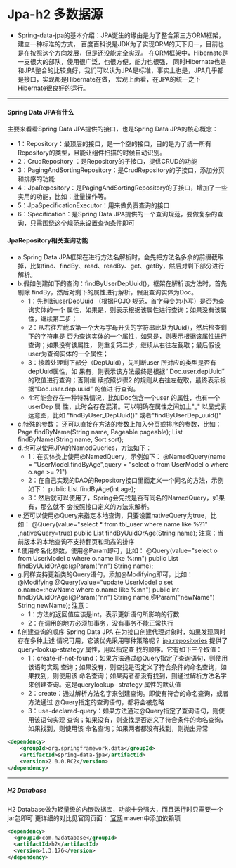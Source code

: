 # Jpa-h2 多数据源
* Spring-data-jpa的基本介绍：JPA诞生的缘由是为了整合第三方ORM框架，建立一种标准的方式，
百度百科说是JDK为了实现ORM的天下归一，目前也是在按照这个方向发展，但是还没能完全实现。
在ORM框架中，Hibernate是一支很大的部队，使用很广泛，也很方便，能力也很强，
同时Hibernate也是和JPA整合的比较良好，我们可以认为JPA是标准，事实上也是，JPA几乎都是接口，实现都是Hibernate在做，
宏观上面看，在JPA的统一之下Hibernate很良好的运行。

***
#### Spring Data JPA有什么
主要来看看Spring Data JPA提供的接口，也是Spring Data JPA的核心概念：
* 1：Repository：最顶层的接口，是一个空的接口，目的是为了统一所有Repository的类型，且能让组件扫描的时候自动识别。
* 2：CrudRepository ：是Repository的子接口，提供CRUD的功能
* 3：PagingAndSortingRepository：是CrudRepository的子接口，添加分页和排序的功能
* 4：JpaRepository：是PagingAndSortingRepository的子接口，增加了一些实用的功能，比如：批量操作等。
* 5：JpaSpecificationExecutor：用来做负责查询的接口
* 6：Specification：是Spring Data JPA提供的一个查询规范，要做复杂的查询，只需围绕这个规范来设置查询条件即可
#### JpaRepository相关查询功能
* a.Spring Data JPA框架在进行方法名解析时，会先把方法名多余的前缀截取掉，比如find、findBy、read、readBy、get、getBy，然后对剩下部分进行解析。
* b.假如创建如下的查询：findByUserDepUuid()，框架在解析该方法时，首先剔除
findBy，然后对剩下的属性进行解析，假设查询实体为Doc。
    * 1：先判断userDepUuid （根据POJO 规范，首字母变为小写）是否为查询实体的一个
属性，如果是，则表示根据该属性进行查询；如果没有该属性，继续第二步；
    * 2：从右往左截取第一个大写字母开头的字符串此处为Uuid），然后检查剩下的字符串是
否为查询实体的一个属性，如果是，则表示根据该属性进行查询；如果没有该属性，
则重复第二步，继续从右往左截取；最后假设user为查询实体的一个属性；
    * 3：接着处理剩下部分（DepUuid），先判断user 所对应的类型是否有depUuid属性，如
果有，则表示该方法最终是根据“ Doc.user.depUuid” 的取值进行查询；否则继
续按照步骤2 的规则从右往左截取，最终表示根据“Doc.user.dep.uuid” 的值进
行查询。
    * 4:可能会存在一种特殊情况，比如Doc包含一个user 的属性，也有一个userDep 属
性，此时会存在混淆。可以明确在属性之间加上"_" 以显式表达意图，比如
"findByUser_DepUuid()" 或者"findByUserDep_uuid()"
* c.特殊的参数： 还可以直接在方法的参数上加入分页或排序的参数，比如：
Page<UserModel> findByName(String name, Pageable pageable);
List<UserModel> findByName(String name, Sort sort);
* d.也可以使用JPA的NamedQueries，方法如下：
    * 1：在实体类上使用@NamedQuery，示例如下：
@NamedQuery(name = "UserModel.findByAge",query = "select o from UserModel
o where o.age >= ?1")
    * 2：在自己实现的DAO的Repository接口里面定义一个同名的方法，示例如下：
public List<UserModel> findByAge(int age);
    * 3：然后就可以使用了，Spring会先找是否有同名的NamedQuery，如果有，那么就不
会按照接口定义的方法来解析。
* e.还可以使用@Query来指定本地查询，只要设置nativeQuery为true，比如：
@Query(value="select * from tbl_user where name like %?1" ,nativeQuery=true)
public List<UserModel> findByUuidOrAge(String name);
注意：当前版本的本地查询不支持翻页和动态的排序
* f.使用命名化参数，使用@Param即可，比如：
@Query(value="select o from UserModel o where o.name like %:nn")
public List<UserModel> findByUuidOrAge(@Param("nn") String name);
* g.同样支持更新类的Query语句，添加@Modifying即可，比如：
@Modifying
@Query(value="update UserModel o set o.name=:newName where o.name like %:nn")
public int findByUuidOrAge(@Param("nn") String name,@Param("newName") String
newName);
注意：
    * 1：方法的返回值应该是int，表示更新语句所影响的行数
    * 2：在调用的地方必须加事务，没有事务不能正常执行
* f.创建查询的顺序
Spring Data JPA 在为接口创建代理对象时，如果发现同时存在多种上述
情况可用，它该优先采用哪种策略呢？
<jpa:repositories> 提供了query-lookup-strategy 属性，用以指定查
找的顺序。它有如下三个取值：
    * 1：create-if-not-found：如果方法通过@Query指定了查询语句，则使用该语句实现
查询；如果没有，则查找是否定义了符合条件的命名查询，如果找到，则使用该
命名查询；如果两者都没有找到，则通过解析方法名字来创建查询。这是querylookup-
strategy 属性的默认值
    * 2：create：通过解析方法名字来创建查询。即使有符合的命名查询，或者方法通过
@Query指定的查询语句，都将会被忽略
    * 3：use-declared-query：如果方法通过@Query指定了查询语句，则使用该语句实现
查询；如果没有，则查找是否定义了符合条件的命名查询，如果找到，则使用该
命名查询；如果两者都没有找到，则抛出异常
```xml
<dependency>
    <groupId>org.springframework.data</groupId>
    <artifactId>spring-data-jpa</artifactId>
    <version>2.0.0.RC2</version>
</dependency>
```
 ***
##### H2 Database
H2 Database做为轻量级的内嵌数据库，功能十分强大，而且运行时只需要一个jar包即可
更详细的对比见官网页面： [官网](http://www.h2database.com/html/features.html#comparison)
maven中添加依赖项
 ```xml
<dependency>
   <groupId>com.h2database</groupId>
   <artifactId>h2</artifactId>
   <version>1.3.176</version>            
 </dependency> 
 ```
